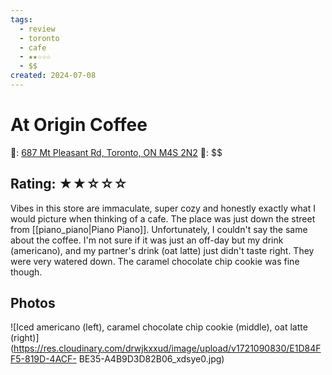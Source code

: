 ```yaml
---
tags:
  - review
  - toronto
  - cafe
  - ★★☆☆☆
  - $$
created: 2024-07-08
---
```

# At Origin Coffee

📌: [687 Mt Pleasant Rd, Toronto, ON M4S 2N2](https://maps.app.goo.gl/AZsrwbtBjPeb11C96)
💸: $$

## Rating: ★★☆☆☆

Vibes in this store are immaculate, super cozy and honestly exactly what I would picture when thinking of a cafe. The place was just down the street from [[piano_piano|Piano Piano]]. Unfortunately, I couldn't say the same about the coffee. I'm not sure if it was just an off-day but my drink (americano), and my partner's drink (oat latte) just didn't taste right. They were very watered down. The caramel chocolate chip cookie was fine though.

## Photos

![Iced americano (left), caramel chocolate chip cookie (middle), oat latte (right)](https://res.cloudinary.com/drwjkxxud/image/upload/v1721090830/E1D84FF5-819D-4ACF-
BE35-A4B9D3D82B06_xdsye0.jpg)
